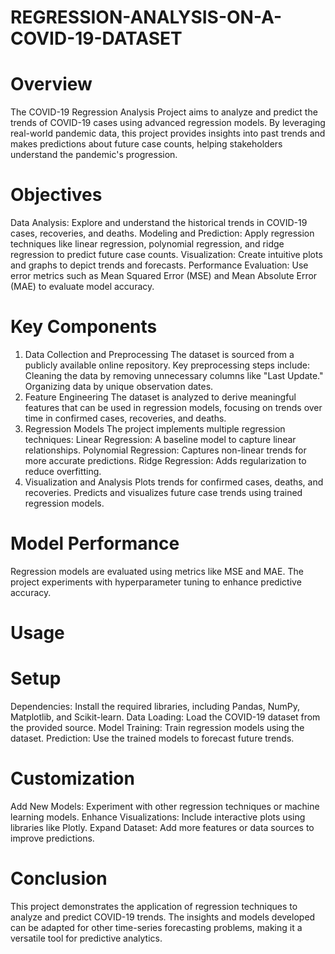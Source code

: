 # REGRESSION-ANALYSIS-ON-A-COVID-19-DATASET
# Overview
The COVID-19 Regression Analysis Project aims to analyze and predict the trends of COVID-19 cases using advanced regression models. By leveraging real-world pandemic data, this project provides insights into past trends and makes predictions about future case counts, helping stakeholders understand the pandemic's progression.

# Objectives
Data Analysis: Explore and understand the historical trends in COVID-19 cases, recoveries, and deaths.
Modeling and Prediction: Apply regression techniques like linear regression, polynomial regression, and ridge regression to predict future case counts.
Visualization: Create intuitive plots and graphs to depict trends and forecasts.
Performance Evaluation: Use error metrics such as Mean Squared Error (MSE) and Mean Absolute Error (MAE) to evaluate model accuracy.

# Key Components
1. Data Collection and Preprocessing
The dataset is sourced from a publicly available online repository.
Key preprocessing steps include:
Cleaning the data by removing unnecessary columns like "Last Update."
Organizing data by unique observation dates.
2. Feature Engineering
The dataset is analyzed to derive meaningful features that can be used in regression models, focusing on trends over time in confirmed cases, recoveries, and deaths.
3. Regression Models
The project implements multiple regression techniques:
Linear Regression: A baseline model to capture linear relationships.
Polynomial Regression: Captures non-linear trends for more accurate predictions.
Ridge Regression: Adds regularization to reduce overfitting.
4. Visualization and Analysis
Plots trends for confirmed cases, deaths, and recoveries.
Predicts and visualizes future case trends using trained regression models.

# Model Performance
Regression models are evaluated using metrics like MSE and MAE.
The project experiments with hyperparameter tuning to enhance predictive accuracy.

# Usage
# Setup
Dependencies: Install the required libraries, including Pandas, NumPy, Matplotlib, and Scikit-learn.
Data Loading: Load the COVID-19 dataset from the provided source.
Model Training: Train regression models using the dataset.
Prediction: Use the trained models to forecast future trends.

# Customization
Add New Models: Experiment with other regression techniques or machine learning models.
Enhance Visualizations: Include interactive plots using libraries like Plotly.
Expand Dataset: Add more features or data sources to improve predictions.

# Conclusion
This project demonstrates the application of regression techniques to analyze and predict COVID-19 trends. The insights and models developed can be adapted for other time-series forecasting problems, making it a versatile tool for predictive analytics.
